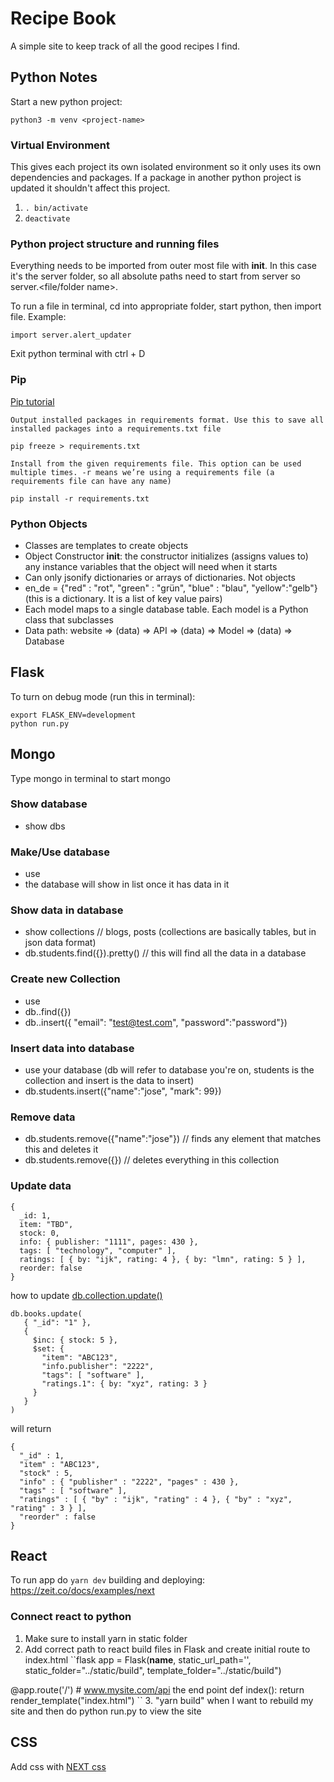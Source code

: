 # Recipe Book
A simple site to keep track of all the good recipes I find.

## Python Notes
Start a new python project:
```
python3 -m venv <project-name>
```

### Virtual Environment
This gives each project its own isolated environment so it only uses its own dependencies and packages. If a package in another python project is updated it shouldn't affect this project.

1. `. bin/activate`
2. `deactivate`

### Python project structure and running files
Everything needs to be imported from outer most file with __init__. In this case it's the server folder, so all absolute paths need to start from server so server.<file/folder name>.

To run a file in terminal, cd into appropriate folder, start python, then import file.
Example:
```
import server.alert_updater
```

Exit python terminal with ctrl + D

### Pip
[Pip tutorial](https://www.youtube.com/watch?v=U2ZN104hIcc)
```
Output installed packages in requirements format. Use this to save all installed packages into a requirements.txt file

pip freeze > requirements.txt
```

```
Install from the given requirements file. This option can be used multiple times. -r means we’re using a requirements file (a requirements file can have any name)

pip install -r requirements.txt
```

### Python Objects
- Classes are templates to create objects
- Object Constructor __init__: the constructor initializes (assigns values to) any instance variables that the object will need when it starts
- Can only jsonify dictionaries or arrays of dictionaries. Not objects
- en_de = {"red" : "rot", "green" : "grün", "blue" : "blau", "yellow":"gelb"} (this is a dictionary. It is a list of key value pairs)
- Each model maps to a single database table. Each model is a Python class that subclasses
- Data path: website => (data) => API => (data) => Model => (data) => Database

## Flask
To turn on debug mode (run this in terminal):
```
export FLASK_ENV=development
python run.py
```

## Mongo
Type mongo in terminal to start mongo
### Show database
- show dbs

### Make/Use database
- use <database name>
- the database will show in list once it has data in it

### Show data in database
- show collections // blogs, posts (collections are basically tables, but in json data format)
- db.students.find({}).pretty() // this will find all the data in a database

### Create new Collection
- use <database name>
- db.<new collection name>.find({})
- db.<new collection name>.insert({ "email": "test@test.com", "password":"password"})

### Insert data into database
- use your database (db will refer to database you're on, students is the collection and insert is the data to insert)
- db.students.insert({"name":"jose", "mark": 99})

### Remove data
- db.students.remove({"name":"jose"}) // finds any element that matches this and deletes it
- db.students.remove({}) // deletes everything in this collection

### Update data
```
{
  _id: 1,
  item: "TBD",
  stock: 0,
  info: { publisher: "1111", pages: 430 },
  tags: [ "technology", "computer" ],
  ratings: [ { by: "ijk", rating: 4 }, { by: "lmn", rating: 5 } ],
  reorder: false
}
```
how to update [db.collection.update()](https://docs.mongodb.com/manual/reference/method/db.collection.update/)
```
db.books.update(
   { "_id": "1" },
   {
     $inc: { stock: 5 },
     $set: {
       "item": "ABC123",
       "info.publisher": "2222",
       "tags": [ "software" ],
       "ratings.1": { by: "xyz", rating: 3 }
     }
   }
)
```
will return
```
{
  "_id" : 1,
  "item" : "ABC123",
  "stock" : 5,
  "info" : { "publisher" : "2222", "pages" : 430 },
  "tags" : [ "software" ],
  "ratings" : [ { "by" : "ijk", "rating" : 4 }, { "by" : "xyz", "rating" : 3 } ],
  "reorder" : false
}
```

## React
To run app do ```yarn dev```
building and deploying: https://zeit.co/docs/examples/next
### Connect react to python
1. Make sure to install yarn in static folder
2. Add correct path to react build files in Flask and create initial route to index.html
``flask app = Flask(__name__, static_url_path='', static_folder="../static/build", template_folder="../static/build")

@app.route('/') # www.mysite.com/api the end point
def index():
    return render_template("index.html")
``
3. "yarn build" when I want to rebuild my site and then do python run.py to view the site

## CSS
Add css with [NEXT css](https://github.com/zeit/next-plugins/tree/master/packages/next-sass)

<!-- { "_id" : "d3c4749ca7e34fb3958e3ee5f6ec8925", "recipe_link" : "https://www.youtube.com/watch?v=gCQGDWlVN50", "ingredients" : [ ], "title" : "Gyudon", "directions" : [ { "1" : "Put dashi, soy sauce, sugar, mirin, and sake in a large pan and bring to a boil over medium heat." }, { "2" : "Add onion slices and simmer for a few minutes or until softened." } ], "cuisine_type" : "Japanese" } -->
